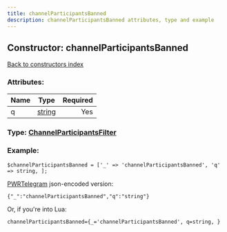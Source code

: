 ```yaml
---
title: channelParticipantsBanned
description: channelParticipantsBanned attributes, type and example
---
```

## Constructor: channelParticipantsBanned  
[Back to constructors index](index.md)



### Attributes:

| Name     |    Type       | Required |
|----------|:-------------:|---------:|
|q|[string](../types/string.md) | Yes|



### Type: [ChannelParticipantsFilter](../types/ChannelParticipantsFilter.md)


### Example:

```
$channelParticipantsBanned = ['_' => 'channelParticipantsBanned', 'q' => string, ];
```  

[PWRTelegram](https://pwrtelegram.xyz) json-encoded version:

```
{"_":"channelParticipantsBanned","q":"string"}
```


Or, if you're into Lua:  


```
channelParticipantsBanned={_='channelParticipantsBanned', q=string, }

```


